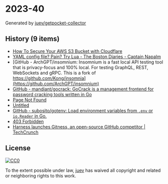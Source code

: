 # 2023-40

Generated by [juev/getpocket-collector](https://github.com/juev/getpocket-collector)

## History (9 items)

- [How To Secure Your AWS S3 Bucket with Cloudflare](https://www.joshuagilless.com/aws-s3-cloudflare-bucket-policy)
- [YAML config file? Pain? Try Lua - The Boston Diaries - Captain Napalm](https://boston.conman.org/2023/09/29.1)
- [GitHub - ArchGPT/insomnium: Insomnium is a fast local API testing tool that is privacy-focus and 100% local. For testing GraphQL, REST, WebSockets and gRPC. This is a fork of https://github.com/Kong/insomnia](https://github.com/ArchGPT/insomnium)
- [GitHub - mandiant/gocrack: GoCrack is a management frontend for password cracking tools written in Go](https://github.com/mandiant/gocrack)
- [Page Not Found](https://wsj.com/lifestyle/careers/how-a-4-day-workweek-actually-works-from-the-companies-pulling-it-off-1a5c0e2a)
- [Untitled](https://vitalik.ca/general/2023/09/30/enshrinement.html)
- [GitHub - subosito/gotenv: Load environment variables from `.env` or `io.Reader` in Go.](https://github.com/subosito/gotenv/tree/master)
- [403 Forbidden](https://dzone.com/articles/the-illusion-of-safety-thoughts-on-100-test-covera)
- [Harness launches Gitness, an open-source GitHub competitor | TechCrunch](https://techcrunch.com/2023/09/21/oh-gitness-harness-launches-gitness-an-open-source-github-competitor/)

## License

[![CC0](https://mirrors.creativecommons.org/presskit/buttons/88x31/svg/cc-zero.svg)](https://creativecommons.org/publicdomain/zero/1.0/)

To the extent possible under law, [juev](https://github.com/juev) has waived all copyright and related or neighboring rights to this work.
